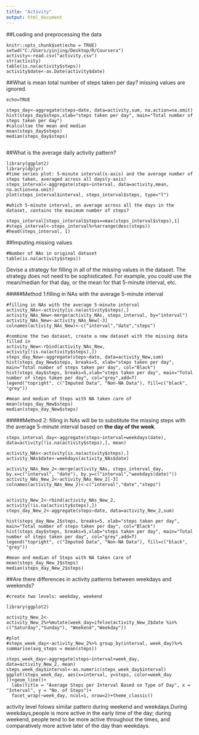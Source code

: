 ```yaml
---
title: "Activity"
output: html_document
---
```


##Loading and preprocessing the data

```{r}
knitr::opts_chunk$set(echo = TRUE)
setwd("C:/Users/yinjing/Desktop/R/Coursera")
activity<-read.csv("activity.csv")
str(activity)
table(is.na(activity$steps))
activity$date<-as.Date(activity$date)
```

##What is mean total number of steps taken per day?
missing values are ignored.
```{r}
echo=TRUE

steps_day<-aggregate(steps~date, data=activity,sum, na.action=na.omit)
hist(steps_day$steps,xlab="steps taken per day", main="Total number of steps taken per day")
#calcultae the mean and median
mean(steps_day$steps)
median(steps_day$steps)
     
```
##What is the average daily activity pattern?
```{r}
library(ggplot2)
library(dplyr)
#time series plot: 5-minute interval(x-axis) and the average number of steps taken, averaged across all days(y-axis)
steps_interval<-aggregate(steps~interval, data=activity,mean, na.action=na.omit)
plot(steps_interval$interval, steps_interval$steps, type="l")

#which 5-minute interval, on average across all the days in the dataset, contains the maximum number of steps?

steps_interval[steps_interval$steps==max(steps_interval$steps),1]
#steps_interval<-steps_interval%>%arrange(desc(steps))
#head(steps_interval, 1)

```
##Imputing missing values

```{r}
#Number of NAs in original dataset
table(is.na(activity$steps))

```
Devise a strategy for filling in all of the missing values in the dataset. The strategy does not need to be sophisticated. For example, you could use the mean/median for that day, or the mean for that 5-minute interval, etc.

#####Method 1:filling in NAs with the average 5-minute interval
```{r}
#filling in NAs with the average 5-minute interval
activity_NAs<-activity[is.na(activity$steps),]
activity_NAs_New<-merge(activity_NAs, steps_interval, by="interval")
activity_NAs_New<-activity_NAs_New[-3]
colnames(activity_NAs_New)<-c("interval","date","steps")

#combine the two dataset, create a new dataset with the missing data filled in
activity_New<-rbind(activity_NAs_New, activity[!is.na(activity$steps),])
steps_day_New<-aggregate(steps~date, data=activity_New,sum)
hist(steps_day_New$steps, breaks=5, xlab="steps taken per day", main="Total number of steps taken per day", col="Black")
hist(steps_day$steps, breaks=5,xlab="steps taken per day", main="Total number of steps taken per day", col="grey",add=T)
legend("topright", c("Imputed Data", "Non-NA Data"), fill=c("black", "grey"))

#mean and median of Steps with NA taken care of
mean(steps_day_New$steps)
median(steps_day_New$steps)

```

#####Method 2: filling in NAs will be to substitute the missing steps with the average 5-minute interval based on **the day of the week**.
```{r}
steps_interval_day<-aggregate(steps~interval+weekdays(date), data=activity[!is.na(activity$steps),], mean)

activity_NAs<-activity[is.na(activity$steps),]
activity_NAs$date<-weekdays(activity_NAs$date)

activity_NAs_New_2<-merge(activity_NAs, steps_interval_day, by.x=c("interval", "date"), by.y=c("interval","weekdays(date)"))
activity_NAs_New_2<-activity_NAs_New_2[-3]
colnames(activity_NAs_New_2)<-c("interval","date","steps")


activity_New_2<-rbind(activity_NAs_New_2, activity[!is.na(activity$steps),])
steps_day_New_2<-aggregate(steps~date, data=activity_New_2,sum)

hist(steps_day_New_2$steps, breaks=5, xlab="steps taken per day", main="Total number of steps taken per day", col="Black")
hist(steps_day$steps, breaks=5,xlab="steps taken per day", main="Total number of steps taken per day", col="grey",add=T)
legend("topright", c("Imputed Data", "Non-NA Data"), fill=c("black", "grey"))

#mean and median of Steps with NA taken care of
mean(steps_day_New_2$steps)
median(steps_day_New_2$steps)
```

##Are there differences in activity patterns between weekdays and weekends?
```{r}
#create two levels: weekday, weekend

library(ggplot2)

activity_New_2<-activity_New_2%>%mutate(week_day=ifelse(activity_New_2$date %in% c("Saturday","Sunday"), "Weekend","Weekday"))

#plot
#steps_week_day<-activity_New_2%>% group_by(interval, week_day)%>% summarise(avg_steps = mean(steps))

steps_week_day<-aggregate(steps~interval+week_day, data=activity_New_2, mean)
steps_week_day$interval<-as.numeric(steps_week_day$interval)
ggplot(steps_week_day, aes(x=interval, y=steps, color=week_day ))+geom_line()+
  labs(title = "Average Steps per Interval Based on Type of Day", x = "Interval", y = "No. of Steps")+
  facet_wrap(~week_day, ncol=1, nrow=2)+theme_classic()

```
activity level folows similar pattern during weekend and weekdays.During weekdays,people is more active in the early time of the day; during weekend, people tend to be more active throughout the times, and comparatively more active later of the day than weekdays.




